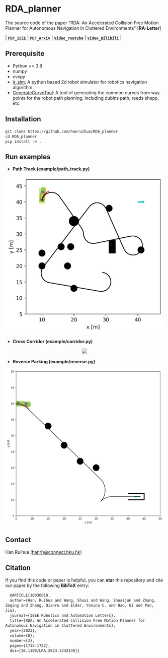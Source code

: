 # RDA_planner

The source code of the paper "RDA: An Accelerated Collision Free Motion Planner for Autonomous Navigation in Cluttered Environments" [**RA-Letter**] 

| **[`PDF_IEEE`](https://ieeexplore.ieee.org/document/10036019)** | **[`PDF_Arxiv`](https://arxiv.org/pdf/2210.00192.pdf)** | **[`Video_Youtube`](https://www.youtube.com/watch?v=qUNMQQRhNFo)** | **[`Video_Bilibili`](https://www.bilibili.com/video/BV1zT411d7aL/?vd_source=cf6ba629063343717a192a5be9fe8985)** | 

## Prerequisite
- Python >= 3.8
- numpy
- cvxpy
- [ir_sim](https://github.com/hanruihua/ir_sim): A python based 2d robot simulator for robotics navigation algorithm. 
- [GenerateCurveTool](https://github.com/hanruihua/GenerateCurveTool): A tool of generating the common curves from way points for the robot path planning, including dubins path, reeds shepp, etc.

## Installation 

```
git clone https://github.com/hanruihua/RDA_planner
cd RDA_planner
pip install -e .  
```

## Run examples

- **Path Track (example/path_track.py)**

<div align=center>
<img src="example\path_track\animation\path_track.gif" width="700" />
</div>

- **Cross Corridor (example/corridor.py)**

<div align=center>
<img src="example\corridor\animation\corridor.gif" width="700" />
</div>

- **Reverse Parking (example/reverse.py)**

<div align=center>
<img src="example\reverse\animation\reverse_park.gif" width="700" />
</div>


## Contact

Han Ruihua (hanrh@connect.hku.hk)


## Citation

If you find this code or paper is helpful, you can **star** this repository and cite our paper by the following **BibTeX** entry:

```
  @ARTICLE{10036019,
  author={Han, Ruihua and Wang, Shuai and Wang, Shuaijun and Zhang, Zeqing and Zhang, Qianru and Eldar, Yonina C. and Hao, Qi and Pan, Jia},
  journal={IEEE Robotics and Automation Letters}, 
  title={RDA: An Accelerated Collision Free Motion Planner for Autonomous Navigation in Cluttered Environments}, 
  year={2023},
  volume={8},
  number={3},
  pages={1715-1722},
  doi={10.1109/LRA.2023.3242138}}

```
